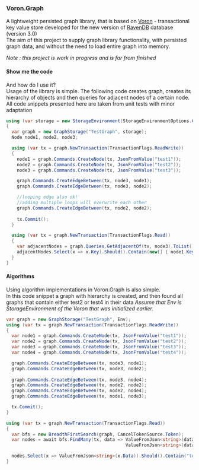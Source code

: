 ### Voron.Graph
A lightweight persisted graph library, that is based on [Voron](https://github.com/ayende/raven.voron/) - transactional key value store developed for the new version of [RavenDB](https://github.com/ayende/ravendb) database (version 3.0) <br/>
The aim of this project to supply graph library functionality, with persisted graph data, and without the need to load entire graph into memory.

*Note : this project is work in progress and is far from finished*

#### Show me the code
And how do I use it?<br/>
Usage of the library is simple. The following code creates graph, creates its hierarchy of objects
and then queries for adjacent nodes of a certain node. <br/>
All code snippets presented here are taken from unit tests with minor adaptation<br/>

```c#
using (var storage = new StorageEnvironment(StorageEnvironmentOptions.CreateMemoryOnly()))
{
  var graph = new GraphStorage("TestGraph", storage);
  Node node1, node2, node3;

  using (var tx = graph.NewTransaction(TransactionFlags.ReadWrite))
  {
    node1 = graph.Commands.CreateNode(tx, JsonFromValue("test1"));
    node2 = graph.Commands.CreateNode(tx, JsonFromValue("test2"));
    node3 = graph.Commands.CreateNode(tx, JsonFromValue("test3"));

    graph.Commands.CreateEdgeBetween(tx, node3, node1);
    graph.Commands.CreateEdgeBetween(tx, node3, node2);

    //looping edge also ok!
    //adding multiple loops will overwrite each other
    graph.Commands.CreateEdgeBetween(tx, node2, node2);
    
    tx.Commit();
  }

  using (var tx = graph.NewTransaction(TransactionFlags.Read))
  {
    var adjacentNodes = graph.Queries.GetAdjacentOf(tx, node3).ToList();
    adjacentNodes.Select(x => x.Key).Should().Contain(new[] { node1.Key, node2.Key });
  }
}
```    
#### Algorithms
Using algorithm implementations in Voron.Graph is also simple.<br/>
In this code snippet a graph with hierarchy is created, and then found all graphs that contain either test2 or test4 in their data
*Assume that Env is StorageEnvironment of the Voron that was initialized earlier.*<br/>
```C#
var graph = new GraphStorage("TestGraph", Env);
using (var tx = graph.NewTransaction(TransactionFlags.ReadWrite))
{
  var node1 = graph.Commands.CreateNode(tx, JsonFromValue("test1"));
  var node2 = graph.Commands.CreateNode(tx, JsonFromValue("test2"));
  var node3 = graph.Commands.CreateNode(tx, JsonFromValue("test3"));
  var node4 = graph.Commands.CreateNode(tx, JsonFromValue("test4"));

  graph.Commands.CreateEdgeBetween(tx, node3, node1);
  graph.Commands.CreateEdgeBetween(tx, node3, node2);
  
  graph.Commands.CreateEdgeBetween(tx, node3, node4);
  graph.Commands.CreateEdgeBetween(tx, node2, node2);
  graph.Commands.CreateEdgeBetween(tx, node2, node4);
  graph.Commands.CreateEdgeBetween(tx, node1, node3);

  tx.Commit();
}

using (var tx = graph.NewTransaction(TransactionFlags.Read))
{
  var bfs = new BreadthFirstSearch(graph, CancelTokenSource.Token);
  var nodes = await bfs.FindMany(tx, data => ValueFromJson<string>(data).Contains("2") ||
                                             ValueFromJson<string>(data).Contains("4"));

  nodes.Select(x => ValueFromJson<string>(x.Data)).Should().Contain("test2", "test4");
}
```
